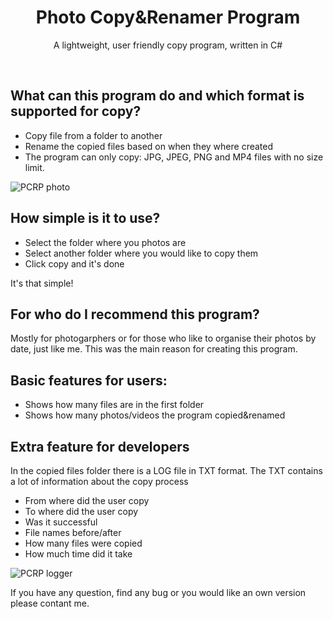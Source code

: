 

<h1 align=center > Photo Copy&Renamer Program </h1>
<p align=center> A lightweight, user friendly copy program, written in C# </p>
<br>

## What can this program do and which format is supported for copy?
* Copy file from a folder to another
* Rename the copied files based on when they where created
* The program can only copy: JPG, JPEG, PNG and MP4 files with no size limit.

![PCRP photo](https://user-images.githubusercontent.com/65924165/123152598-0d02ba00-d465-11eb-9595-849eb8f245a2.png)

## How simple is it to use?
* Select the folder where you photos are
* Select another folder where you would like to copy them
* Click copy and it's done

It's that simple!



## For who do I recommend this program?
Mostly for photogarphers or for those who like to organise their photos by date, just like me. This was the main reason for creating this program.

## Basic features for users:
* Shows how many files are in the first folder
* Shows how many photos/videos the program copied&renamed


## Extra feature for developers
In the copied files folder there is a LOG file in TXT format.
The TXT contains a lot of information about the copy process

* From where did the user copy
* To where did the user copy
* Was it successful
* File names before/after
* How many files were copied
* How much time did it take


![PCRP logger](https://user-images.githubusercontent.com/65924165/123159282-21e34b80-d46d-11eb-9ead-d2d5ae54576e.png)


If you have any question, find any bug or you would like an own version please contant me.

